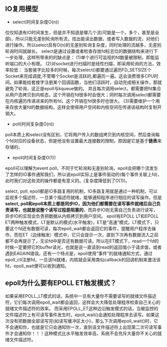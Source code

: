 ## IO复用模型
- select(时间复杂度O(n))

仅仅知道有IO时间发生，但是并不知道是哪几个流(可能是一个，多个，甚至是全部)，所以只能无差别轮询所有流，找出能读出数据，或者写入数据的流，对他们进行操作。所以select具有O(n)的无差别轮询复杂度，同时处理的流越多，无差别轮询时间就越长。
select是通过设置或者检查存放fd标志位的数据结构来进行下一步处理，这样所带来的的缺点是：
(1)单个进行可监视的fd数量被限制，即能监听端口的大小有限。
(2)对socket进行扫描时是线性扫描，即采用轮询的方法，效率较低：
当套接字比较多的时候，每次select()都要通过遍历FD_SETSIZE个Socket来完成调度,不管哪个Socket是活跃的,都遍历一遍。这会浪费很多CPU时间。如果能给套接字注册某个回调函数，当他们活跃时，自动完成相关操作，那就避免了轮询，这正是epoll与kqueue做的。
并且每次调用select，都需要把fd集合从用户态拷贝到内核态，这个开销在fd很多时会很大；同时每次调用select都需要在内核遍历传递进来的所有fd，这个开销在fd很多时也很大。
(3)需要维护一个用来存放大量fd的数据结构，这样会使得用户空间和内核空间在传递该结构时复制开销大。
- poll(时间复杂度O(n))

poll本质上和select没有区别，它将用户传入的数组拷贝到内核空间，然后查询每个fd对应的设备状态，但是他没有设置最大连接数的限制，原因是它是基于**链表**来存储的。

- epoll(时间复杂度O(1))

epoll可以理解为event poll，不同于忙轮询和无差别轮询，epoll会把哪个流发生了怎样的IO事件通知我们，所以说epoll实际上是事件驱动的(每个事件关联上fd)，此时我们对这些流的操作都是有意义的。(复杂度降低到了O(1))。

select, poll, epoll都是IO多路复用的机制，IO多路复用就是通过一种机制，可以监视多个描述符，一旦某个描述符就绪，能够通知程序进行相应的读写操作。但是**select, poll和epoll本质上都是同步IO，因为他们都需要在读写事件就绪后自己负责读写，也就是说整个读写过程是阻塞的**，而异步IO则无需自己负责进行读写，异步IO的实现会负责把数据从内核拷贝到用户空间。
epoll有EPOLL LT和EPOLL ET两种触发模式，LT是默认的模式(水平触发)，ET是“高速”模式。LT模式下，只要这个fd还有数据可读，每次epoll_wait都会返回它的事件，提醒用户程序去操作，而在ET（边缘触发）模式中，它只会提示一次，直到下次再有数据流入之前都不会再提示了，无论fd中是否还有数据可读。所以在ET模式下，read一个fd的时候一定要把它的buffer读光，也就是说一直读到read的返回值小于请求值，或者 遇到EAGAIN错误。还有一个特点是，epoll使用“事件”的就绪通知方式，通过epoll_ctl注册fd，一旦该fd就绪，内核就会采用类似callback的回调机制来激活该fd，epoll_wait便可以收到通知。

## epoll为什么要有EPOLL ET触发模式？

如果采用EPOLL_LT模式的话，系统中一旦有大量你不需要读写的就绪文件描述符，它们每次调用epoll_wait都会返回，这样会大大降低处理程序检索自己关心的就绪文件描述符的效率。
而采用EPOLL_ET这种边沿触发模式的话，当被监控的文件描述符上有可读写事件发生时，epoll_wait()会通知处理程序去读写。如果这次没有把数据全部读写完(如读写缓冲区太小)，那么下次调用epoll_wait()时，它不会通知你，也就是它只会通知你一次，直到该文件描述符上出现第二次可读写事件才会通知你！！！这种模式比水平触发效率高，系统不会充斥大量你不关心的就绪文件描述符。

